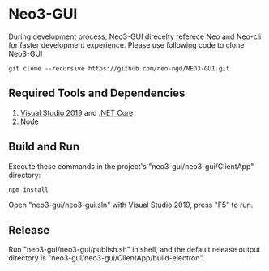 # Neo3-GUI

During development process, Neo3-GUI direcelty referece Neo and Neo-cli for faster development experience.  Please use following code to clone Neo3-GUI

```shellhttps://nodejs.org/
git clone --recursive https://github.com/neo-ngd/NEO3-GUI.git
```

## Required Tools and Dependencies

1. [Visual Studio 2019](https://visualstudio.microsoft.com/) and [.NET Core](https://dotnet.microsoft.com/download) 
2. [Node](https://nodejs.org/) 

## Build and Run


Execute these commands in the project's "neo3-gui/neo3-gui/ClientApp" directory:

```
npm install
```

Open "neo3-gui/neo3-gui.sln" with Visual Studio 2019, press "F5" to run.

## Release

Run "neo3-gui/neo3-gui/publish.sh" in shell, and the default release output directory is "neo3-gui/neo3-gui/ClientApp/build-electron". 
